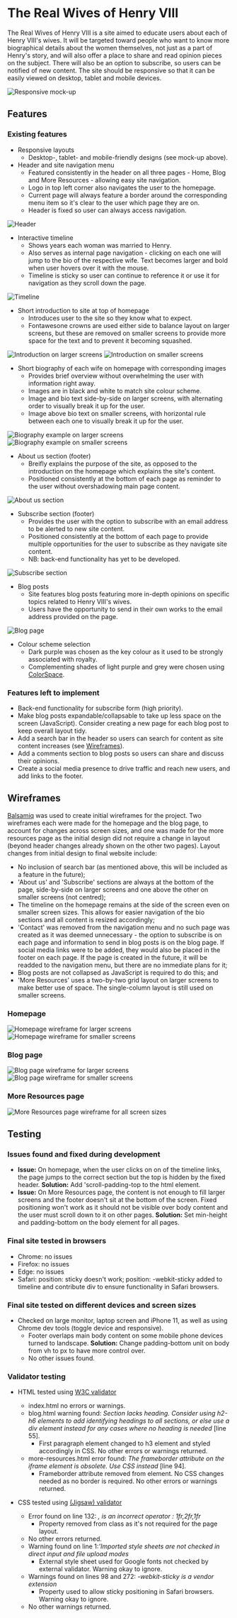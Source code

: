 # The Real Wives of Henry VIII
The Real Wives of Henry VIII is a site aimed to educate users about each of Henry VIII's wives. It will be targeted toward people who want to know more biographical details about the women themselves, not just as a part of Henry's story, and will also offer a place to share and read opinion pieces on the subject. There will also be an option to subscribe, so users can be notified of new content. The site should be responsive so that it can be easily viewed on desktop, tablet and mobile devices.

![Responsive mock-up](documentation/responsive-mock-up.png)

## Features

### Existing features
- Responsive layouts
    - Desktop-, tablet- and mobile-friendly designs (see mock-up above).
- Header and site navigation menu
    - Featured consistently in the header on all three pages - Home, Blog and More Resources - allowing easy site navigation.
    - Logo in top left corner also navigates the user to the homepage.
    - Current page will always feature a border around the corresponding menu item so it's clear to the user which page they are on.
    - Header is fixed so user can always access navigation.

![Header](documentation/header.png)

- Interactive timeline
    - Shows years each woman was married to Henry.
    - Also serves as internal page navigation - clicking on each one will jump to the bio of the respective wife. Text becomes larger and bold when user hovers over it with the mouse.
    - Timeline is sticky so user can continue to reference it or use it for navigation as they scroll down the page.

![Timeline](documentation/timeline.png)

- Short introduction to site at top of homepage
    - Introduces user to the site so they know what to expect.
    - Fontawesone crowns are used either side to balance layout on larger screens, but these are removed on smaller screens to provide more space for the text and to prevent it becoming squashed.

![Introduction on larger screens](documentation/intro-large.png)
![Introduction on smaller screens](documentation/intro-small.png)

- Short biography of each wife on homepage with corresponding images
    - Provides brief overview without overwhelming the user with information right away.
    - Images are in black and white to match site colour scheme.
    - Image and bio text side-by-side on larger screens, with alternating order to visually break it up for the user.
    - Image above bio text on smaller screens, with horizontal rule between each one to visually break it up for the user.

![Biography example on larger screens](documentation/bio-large.png)
![Biography example on smaller screens](documentation/bio-small.png)

- About us section (footer)
    - Breifly explains the purpose of the site, as opposed to the introduction on the homepage which explains the site's content.
    - Positioned consistently at the bottom of each page as reminder to the user without overshadowing main page content.

![About us section](documentation/about-us.png)

- Subscribe section (footer)
    - Provides the user with the option to subscribe with an email address to be alerted to new site content.
    - Positioned consistently at the bottom of each page to provide multiple opportunities for the user to subscribe as they navigate site content.
    - NB: back-end functionality has yet to be developed.

![Subscribe section](documentation/subscribe.png)

- Blog posts
    - Site features blog posts featuring more in-depth opinions on specific topics related to Henry VIII's wives.
    - Users have the opportunity to send in their own works to the email address provided on the page.

![Blog page](documentation/blog.png)

- Colour scheme selection
    - Dark purple was chosen as the key colour as it used to be strongly associated with royalty.
    - Complementing shades of light purple and grey were chosen using [ColorSpace](mycolor.space).

### Features left to implement
- Back-end functionality for subscribe form (high priority).
- Make blog posts expandable/collapsable to take up less space on the screen (JavaScript). Consider creating a new page for each blog post to keep overall layout tidy.
- Add a search bar in the header so users can search for content as site content increases (see [Wireframes](#wireframes)).
- Add a comments section to blog posts so users can share and discuss their opinions.
- Create a social media presence to drive traffic and reach new users, and add links to the footer.

## Wireframes
[Balsamiq](https://balsamiq.com/) was used to create initial wireframes for the project. Two wireframes each were made for the homepage and the blog page, to account for changes across screen sizes, and one was made for the more resources page as the initial design did not require a change in layout (beyond header changes already shown on the other two pages). Layout changes from initial design to final website include:
- No inclusion of search bar (as mentioned above, this will be included as a feature in the future);
- 'About us' and 'Subscribe' sections are always at the bottom of the page, side-by-side on larger screens and one above the other on smaller screens (not centred);
- The timeline on the homepage remains at the side of the screen even on smaller screen sizes. This allows for easier navigation of the bio sections and all content is resized accordingly;
- 'Contact' was removed from the navigation menu and no such page was created as it was deemed unnecessary - the option to subscribe is on each page and information to send in blog posts is on the blog page. If social media links were to be added, they would also be placed in the footer on each page. If the page is created in the future, it will be readded to the navigation menu, but there are no immediate plans for it;
- Blog posts are not collapsed as JavaScript is required to do this; and
- 'More Resources' uses a two-by-two grid layout on larger screens to make better use of space. The single-column layout is still used on smaller screens.

### Homepage
![Homepage wireframe for larger screens](documentation/homepage-large.png)
![Homepage wireframe for smaller screens](documentation/homepage-small.png)

### Blog page
![Blog page wireframe for larger screens](documentation/blog-large.png)
![Blog page wireframe for smaller screens](documentation/blog-small.png)

### More Resources page
![More Resources page wireframe for all screen sizes](documentation/more-resources.png)

## Testing
### Issues found and fixed during development
- **Issue:** On homepage, when the user clicks on on of the timeline links, the page jumps to the correct section but the top is hidden by the fixed header. **Solution:** Add 'scroll-padding-top to the html element.
- **Issue:** On More Resources page, the content is not enough to fill larger screens and the footer doesn't sit at the bottom of the screen. Fixed positioning won't work as it should not be visible over body content and the user must scroll down to it on other pages. **Solution:** Set min-height and padding-bottom on the body element for all pages.

### Final site tested in browsers
- Chrome: no issues
- Firefox: no issues
- Edge: no issues
- Safari: position: sticky doesn't work; position: -webkit-sticky added to timeline and contribute div to ensure functionality in Safari browsers.

### Final site tested on different devices and screen sizes
- Checked on large monitor, laptop screen and iPhone 11, as well as using Chrome dev tools (toggle device and responsive).
    - Footer overlaps main body content on some mobile phone devices turned to landscape. **Solution:** Change padding-bottom unit on body from vh to px to have more control over.
    - No other issues found.

### Validator testing
- HTML tested using [W3C validator](https://validator.w3.org/)
    - index.html no errors or warnings.
    - blog.html warning found: _Section lacks heading. Consider using h2-h6 elements to add identifying headings to all sections, or else use a div element instead for any cases where no heading is needed_ [line 55].
        - First paragraph element changed to h3 element and styled accordingly in CSS. No other errors or warnings returned.
    - more-resources.html error found: _The frameborder attribute on the iframe element is obsolete. Use CSS instead_ [line 94].
        - Frameborder attribute removed from element. No CSS changes needed as no border is required. No other errors or warnings returned.

- CSS tested using [(Jigsaw) validator](https://jigsaw.w3.org/css-validator/)
    - Error found on line 132: _, is an incorrect operator : 1fr,2fr,1fr_
        - Property removed from class as it's not required for the page layout.
    - No other errors returned.
    - Warning found on line 1:_'Imported style sheets are not checked in direct input and file upload modes_
        - External style sheet used for Google fonts not checked by external validator. Warning okay to ignore.
    - Warnings found on lines 98 and 272: _-webkit-sticky is a vendor extension_
        - Property used to allow sticky positioning in Safari browsers. Warning okay to ignore.
    - No other warnings returned.
